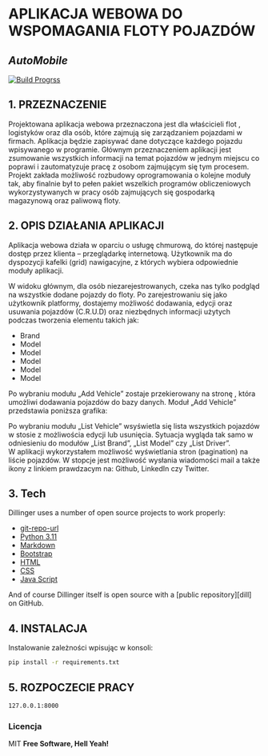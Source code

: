 # APLIKACJA WEBOWA DO WSPOMAGANIA FLOTY POJAZDÓW
## _AutoMobile_


[![Build Progrss](https://travis-ci.org/joemccann/dillinger.svg?branch=master)](https://travis-ci.org/joemccann/dillinger)

## 1. PRZEZNACZENIE

Projektowana aplikacja webowa przeznaczona jest dla właścicieli flot , logistyków oraz dla  osób, które zajmują się zarządzaniem pojazdami w firmach. Aplikacja będzie zapisywać dane dotyczące każdego pojazdu wpisywanego w programie. Głównym przeznaczeniem aplikacji jest zsumowanie wszystkich informacji na temat pojazdów w jednym miejscu co poprawi i zautomatyzuje pracę z osobom zajmującym się tym procesem. Projekt zakłada możliwość rozbudowy oprogramowania o kolejne moduły tak, aby finalnie był to pełen pakiet wszelkich programów obliczeniowych wykorzystywanych w pracy osób zajmujących się gospodarką magazynową oraz paliwową floty. 



## 2. OPIS DZIAŁANIA APLIKACJI 
Aplikacja webowa działa w oparciu o usługę chmurową, do której następuje dostęp przez klienta – przeglądarkę internetową. Użytkownik ma do dyspozycji kafelki (grid) nawigacyjne, z których wybiera odpowiednie moduły aplikacji. 

W widoku głównym, dla osób niezarejestrowanych, czeka nas tylko podgląd na wszystkie dodane pojazdy do floty. Po zarejestrowaniu się jako użytkownik platformy, dostajemy możliwość dodawania, edycji oraz usuwania pojazdów (C.R.U.D) oraz niezbędnych informacji użytych podczas tworzenia elementu takich jak:


- Brand
- Model 
- Model 
- Model 
- Model 
- Model 

Po wybraniu modułu „Add Vehicle” zostaje przekierowany na stronę , która umożliwi dodawania pojazdów do bazy danych. 
Moduł „Add Vehicle” przedstawia poniższa grafika:


Po wybraniu modułu „List Vehicle” wsyświetla się lista wszystkich pojazdów w stosie z możliwościa edycji lub usunięcia. Sytuacja wygląda tak samo w odniesieniu do modułów „List Brand”, „List Model” czy  „List Driver”.  
W aplikacji wykorzystałem możliwość wyświetlania stron (pagination) na liście pojazdów. 
W stopcje jest możliwość wysłania wiadomości mail a także ikony z linkiem prawdzacym na: Github, LinkedIn czy Twitter. 

## 3. Tech

Dillinger uses a number of open source projects to work properly:
- [git-repo-url] 
- [Python 3.11] 
- [Markdown]
- [Bootstrap] 
- [HTML]
- [CSS]
- [Java Script]

And of course Dillinger itself is open source with a [public repository][dill]
 on GitHub.

## 4. INSTALACJA

Instalowanie zależności wpisując w konsoli:
```sh
pip install -r requirements.txt
```

## 5. ROZPOCZECIE PRACY

```sh
127.0.0.1:8000
```

### Licencja

MIT
**Free Software, Hell Yeah!**

[//]: # (These are reference links used in the body of this note and get stripped out when the markdown processor does its job. There is no need to format nicely because it shouldn't be seen. Thanks SO - http://stackoverflow.com/questions/4823468/store-comments-in-markdown-syntax)

   [git-repo-url]: <https://github.com/0xmb/vehicles.git>
   [markdown]: <https://www.markdownguide.org/>
   [python 3.11]: <https://www.python.org/>
   [Bootstrap]: <http://twitter.github.com/bootstrap/>
   [html]: <https://html.com/>
   [css]: <https://css.com/>
   [java script]: <https://javascript.com/>
